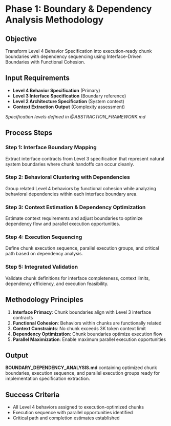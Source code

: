 # Phase 1: Boundary & Dependency Analysis Methodology

## Objective
Transform Level 4 Behavior Specification into execution-ready chunk boundaries with dependency sequencing using Interface-Driven Boundaries with Functional Cohesion.

## Input Requirements
- **Level 4 Behavior Specification** (Primary)
- **Level 3 Interface Specification** (Boundary reference)  
- **Level 2 Architecture Specification** (System context)
- **Context Extraction Output** (Complexity assessment)

*Specification levels defined in @ABSTRACTION_FRAMEWORK.md*

## Process Steps

### Step 1: Interface Boundary Mapping
Extract interface contracts from Level 3 specification that represent natural system boundaries where chunk handoffs can occur cleanly.

### Step 2: Behavioral Clustering with Dependencies
Group related Level 4 behaviors by functional cohesion while analyzing behavioral dependencies within each interface boundary area.

### Step 3: Context Estimation & Dependency Optimization
Estimate context requirements and adjust boundaries to optimize dependency flow and parallel execution opportunities.

### Step 4: Execution Sequencing
Define chunk execution sequence, parallel execution groups, and critical path based on dependency analysis.

### Step 5: Integrated Validation
Validate chunk definitions for interface completeness, context limits, dependency efficiency, and execution feasibility.

## Methodology Principles
1. **Interface Primacy**: Chunk boundaries align with Level 3 interface contracts
2. **Functional Cohesion**: Behaviors within chunks are functionally related
3. **Context Constraints**: No chunk exceeds 3K token context limit
4. **Dependency Optimization**: Chunk boundaries optimize execution flow
5. **Parallel Maximization**: Enable maximum parallel execution opportunities

## Output
**BOUNDARY_DEPENDENCY_ANALYSIS.md** containing optimized chunk boundaries, execution sequence, and parallel execution groups ready for implementation specification extraction.

## Success Criteria  
- All Level 4 behaviors assigned to execution-optimized chunks
- Execution sequence with parallel opportunities identified
- Critical path and completion estimates established